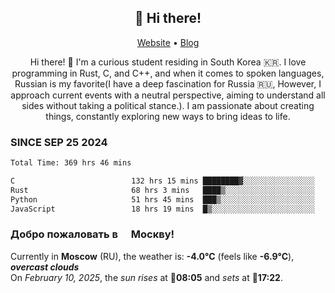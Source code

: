 <h2 align="center">👋 Hi there!</h2>
<p align="center">
  <a href="https://urdekcah.ru">Website</a> •
  <a href="https://urdekcah.blog">Blog</a>
</p>

<p align="center">
  Hi there! 👋 I'm a curious student residing in South Korea 🇰🇷. I love programming in Rust, C, and C++, and when it comes to spoken languages, Russian is my favorite(I have a deep fascination for Russia 🇷🇺, However, I approach current events with a neutral perspective, aiming to understand all sides without taking a political stance.). I am passionate about creating things, constantly exploring new ways to bring ideas to life.
</p>

### SINCE SEP 25 2024
<!--START_SECTION:waka-->
<!--LAST_WAKA_UPDATE:2025-02-09 18:25:31-->
```txt
Total Time: 369 hrs 46 mins

C                          132 hrs 15 mins ████████▓░░░░░░░░░░░░░░░░   34.86 %
Rust                       68 hrs 3 mins   ████▒░░░░░░░░░░░░░░░░░░░░   17.94 %
Python                     51 hrs 45 mins  ███▒░░░░░░░░░░░░░░░░░░░░░   13.64 %
JavaScript                 18 hrs 19 mins  █▒░░░░░░░░░░░░░░░░░░░░░░░   04.83 %
```
<!--END_SECTION:waka-->

<h3>Добро пожаловать в <img src="https://cdn-icons-png.flaticon.com/512/197/197408.png" width="13"/> Москву!</h3>

<!--START_SECTION:weather:moscow-->
<!--LAST_WEATHER_UPDATE:2025-02-10 06:30:10-->
Currently in **Moscow** (RU), the weather is: **-4.0°C** (feels like **-6.9°C**), ***overcast clouds***<br/>
On *February 10, 2025*, the *sun rises* at 🌅**08:05** and *sets* at 🌇**17:22**.
<!--END_SECTION:weather-->
